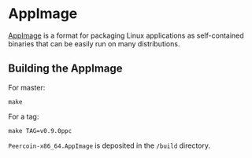 # AppImage

[AppImage](https://appimage.org/) is a format for packaging Linux applications as self-contained binaries that can be easily run on many distributions.

## Building the AppImage

For master:
```
make
```

For a tag:
```
make TAG=v0.9.0ppc
```

`Peercoin-x86_64.AppImage` is deposited in the `/build` directory.

